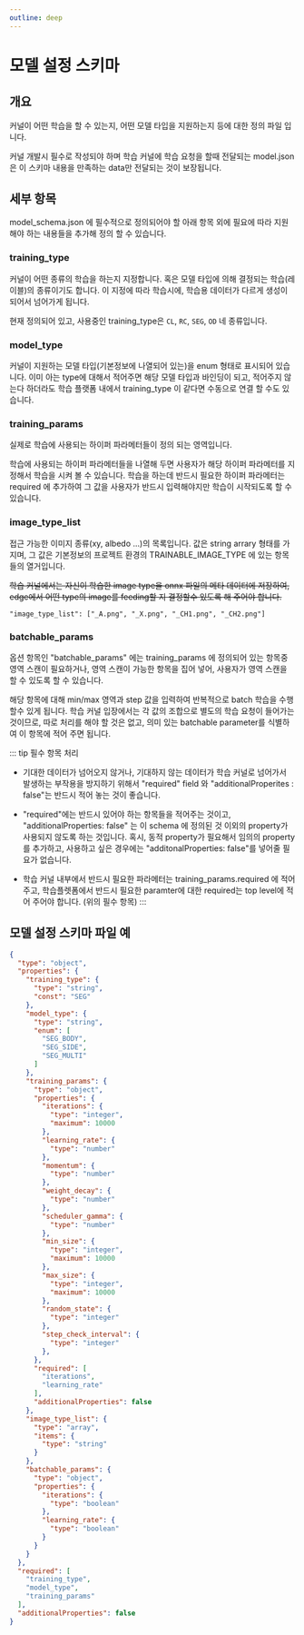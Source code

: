 ```yaml
---
outline: deep
---
```


# 모델 설정 스키마

## 개요
커널이 어떤 학습을 할 수 있는지, 어떤 모델 타입을 지원하는지 등에 대한 정의 파일 입니다. 

커널 개발시 필수로 작성되야 하며 학습 커널에 학습 요청을 할때 전달되는 model.json 은 이 스키마 내용을 만족하는 data만 전달되는 것이 보장됩니다.

## 세부 항목
model_schema.json 에 필수적으로 정의되어야 할 아래 항목 외에 필요에 따라 지원해야 하는 내용들을 추가해 정의 할 수 있습니다.

### training_type
커널이 어떤 종류의 학습을 하는지 지정합니다. 혹은 모델 타입에 의해 결정되는 학습(레이블)의 종류이기도 합니다. 이 지정에 따라 학습시에, 학습용 데이터가 다르게 생성이 되어서 넘어가게 됩니다.

현재 정의되어 있고, 사용중인 training_type은 `CL`, `RC`, `SEG`, `OD` 네 종류입니다.

### model_type
커널이 지원하는 모델 타입(기본정보에 나열되어 있는)을 enum 형태로 표시되어 있습니다. 이미 아는 type에 대해서 적어주면 해당 모델 타입과 바인딩이 되고, 적어주지 않는다 하더라도 학습 플랫폼 내에서 training_type 이 같다면 수동으로 연결 할 수도 있습니다.

### training_params

실제로 학습에 사용되는 하이퍼 파라메터들이 정의 되는 영역입니다. 

학습에 사용되는 하이퍼 파라메터들을 나열해 두면 사용자가 해당 하이퍼 파라메터를 지정해서 학습을 시켜 볼 수 있습니다. 학습을 하는데 반드시 필요한 하이퍼 파라메터는 required 에 추가하여 그 값을 사용자가 반드시 입력해야지만 학습이 시작되도록 할 수 있습니다.

### image_type_list

접근 가능한 이미지 종류(xy, albedo ...)의 목록입니다. 값은 string arrary 형태를 가지며, 그 값은 기본정보의 프로젝트 환경의 TRAINABLE_IMAGE_TYPE 에 있는 항목들의 열거입니다.

~~학습 커널에서는 자신이 학습한 image type을 onnx 파일의 메타 데이터에 저장하여, edge에서 어떤 type의 image를 feeding할 지 결정할수 있도록 해 주어야 합니다.~~

```
"image_type_list": ["_A.png", "_X.png", "_CH1.png", "_CH2.png"]
```

### batchable_params
옵션 항목인 "batchable_params" 에는 training_params 에 정의되어 있는 항목중 영역 스캔이 필요하거나, 영역 스캔이 가능한 항목을 집어 넣어, 사용자가 영역 스캔을 할 수 있도록 할 수 있습니다.

해당 항목에 대해 min/max 영역과 step 값을 입력하여 반복적으로 batch 학습을 수행할수 있게 됩니다. 학습 커널 입장에서는 각 값의 조합으로 별도의 학습 요청이 들어가는 것이므로, 따로 처리를 해야 할 것은 없고, 의미 있는 batchable parameter를 식별하여 이 항목에 적어 주면 됩니다.


::: tip 필수 항목 처리
- 기대한 데이터가 넘어오지 않거나, 기대하지 않는 데이터가 학습 커널로 넘어가서 발생하는 부작용을 방지하기 위해서 "required" field 와 "additionalProperites : false"는 반드시 적어 놓는 것이 좋습니다.

- "required"에는 반드시 있어야 하는 항목들을 적어주는 것이고, "additionalProperties: false" 는 이 schema 에 정의된 것 이외의 property가 사용되지 않도록 하는 것입니다. 혹시, 동적 property가 필요해서 임의의 property를 추가하고, 사용하고 싶은 경우에는 "additonalProperties: false"를 넣어줄 필요가 없습니다.

- 학습 커널 내부에서 반드시 필요한 파라메터는 training_params.required 에 적어주고, 학습플렛폼에서 반드시 필요한 paramter에 대한 required는 top level에 적어 주어야 합니다. (위의 필수 항목)
:::


## 모델 설정 스키마 파일 예
```json
{
  "type": "object",
  "properties": {
    "training_type": {
      "type": "string",
      "const": "SEG"
    },
    "model_type": {
      "type": "string",
      "enum": [
        "SEG_BODY",
        "SEG_SIDE",
        "SEG_MULTI"
      ]
    },
    "training_params": {
      "type": "object",
      "properties": {
        "iterations": {
          "type": "integer",
          "maximum": 10000
        },
        "learning_rate": {
          "type": "number"
        },
        "momentum": {
          "type": "number"
        },
        "weight_decay": {
          "type": "number"
        },
        "scheduler_gamma": {
          "type": "number"
        },
        "min_size": {
          "type": "integer",
          "maximum": 10000
        },
        "max_size": {
          "type": "integer",
          "maximum": 10000
        },
        "random_state": {
          "type": "integer"
        },
        "step_check_interval": {
          "type": "integer"
        },
      },
      "required": [
        "iterations",
        "learning_rate"
      ],
      "additionalProperties": false
    },
    "image_type_list": {
      "type": "array",
      "items": {
        "type": "string"
      }
    },
    "batchable_params": {
      "type": "object",
      "properties": {
        "iterations": {
          "type": "boolean"
        },
        "learning_rate": {
          "type": "boolean"
        }
      }
    }
  },
  "required": [
    "training_type",
    "model_type",
    "training_params"
  ],
  "additionalProperties": false
}
```
